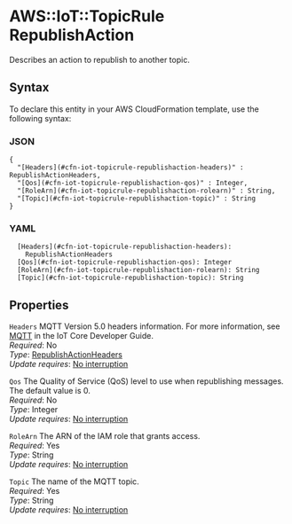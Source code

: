 # AWS::IoT::TopicRule RepublishAction<a name="aws-properties-iot-topicrule-republishaction"></a>

Describes an action to republish to another topic\.

## Syntax<a name="aws-properties-iot-topicrule-republishaction-syntax"></a>

To declare this entity in your AWS CloudFormation template, use the following syntax:

### JSON<a name="aws-properties-iot-topicrule-republishaction-syntax.json"></a>

```
{
  "[Headers](#cfn-iot-topicrule-republishaction-headers)" : RepublishActionHeaders,
  "[Qos](#cfn-iot-topicrule-republishaction-qos)" : Integer,
  "[RoleArn](#cfn-iot-topicrule-republishaction-rolearn)" : String,
  "[Topic](#cfn-iot-topicrule-republishaction-topic)" : String
}
```

### YAML<a name="aws-properties-iot-topicrule-republishaction-syntax.yaml"></a>

```
  [Headers](#cfn-iot-topicrule-republishaction-headers):
    RepublishActionHeaders
  [Qos](#cfn-iot-topicrule-republishaction-qos): Integer
  [RoleArn](#cfn-iot-topicrule-republishaction-rolearn): String
  [Topic](#cfn-iot-topicrule-republishaction-topic): String
```

## Properties<a name="aws-properties-iot-topicrule-republishaction-properties"></a>

`Headers` <a name="cfn-iot-topicrule-republishaction-headers"></a>
MQTT Version 5\.0 headers information\. For more information, see [MQTT](https://docs.aws.amazon.com/iot/latest/developerguide/mqtt.html) in the IoT Core Developer Guide\.  
_Required_: No  
_Type_: [RepublishActionHeaders](aws-properties-iot-topicrule-republishactionheaders.md)  
_Update requires_: [No interruption](https://docs.aws.amazon.com/AWSCloudFormation/latest/UserGuide/using-cfn-updating-stacks-update-behaviors.html#update-no-interrupt)

`Qos` <a name="cfn-iot-topicrule-republishaction-qos"></a>
The Quality of Service \(QoS\) level to use when republishing messages\. The default value is 0\.  
_Required_: No  
_Type_: Integer  
_Update requires_: [No interruption](https://docs.aws.amazon.com/AWSCloudFormation/latest/UserGuide/using-cfn-updating-stacks-update-behaviors.html#update-no-interrupt)

`RoleArn` <a name="cfn-iot-topicrule-republishaction-rolearn"></a>
The ARN of the IAM role that grants access\.  
_Required_: Yes  
_Type_: String  
_Update requires_: [No interruption](https://docs.aws.amazon.com/AWSCloudFormation/latest/UserGuide/using-cfn-updating-stacks-update-behaviors.html#update-no-interrupt)

`Topic` <a name="cfn-iot-topicrule-republishaction-topic"></a>
The name of the MQTT topic\.  
_Required_: Yes  
_Type_: String  
_Update requires_: [No interruption](https://docs.aws.amazon.com/AWSCloudFormation/latest/UserGuide/using-cfn-updating-stacks-update-behaviors.html#update-no-interrupt)
